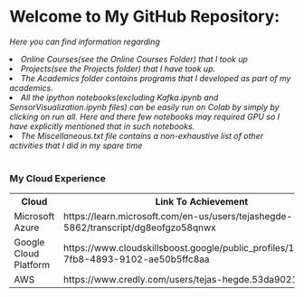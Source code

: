 <html>
<body>
<h1><b>Welcome to My GitHub Repository:</b></h1>

<i>Here you can find information regarding 
<li> Online Courses(see the Online Courses Folder) that I took up</li>
<li>Projects(see the Projects folder) that I have took up.</li>
<li>The Academics folder contains programs that I developed as part of my academics.</li>
<li>All the ipython notebooks(excluding Kafka.ipynb and SensorVisualization.ipynb files) can be easily run on Colab by simply by clicking on run all. Here and there few notebooks may required GPU so I have explicitly mentioned that in such notebooks. </li>
<li>The Miscellaneous.txt file contains a non-exhaustive list of other activities that I did in my spare time</li></i>
<br>

<h3>My Cloud Experience</h3>
<table>
<tr>
<th>Cloud</th>
<th>Link To Achievement</th>
</tr>
<tr>
<td>Microsoft Azure</td>
<td>https://learn.microsoft.com/en-us/users/tejashegde-5862/transcript/dg8eofgzo58qnwx</td>
</tr>
<tr>
<td>Google Cloud Platform</td>
<td>https://www.cloudskillsboost.google/public_profiles/1880ea28-7fb8-4893-9102-ae50b5ffc8aa</td>
</tr>
<tr>
<td>AWS</td>
<td>https://www.credly.com/users/tejas-hegde.53da9021/badges</td>
</tr>
</table>
</body>
</html>
